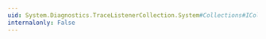 ```yaml
---
uid: System.Diagnostics.TraceListenerCollection.System#Collections#ICollection#IsSynchronized
internalonly: False
---
```

